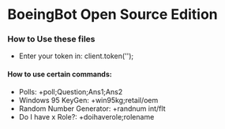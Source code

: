 # BoeingBot Open Source Edition
### How to Use these files
* Enter your token in:
client.token('');
#### How to use certain commands:
* Polls:
+poll;Question;Ans1;Ans2
* Windows 95 KeyGen:
+win95kg;retail/oem
* Random Number Generator: 
+randnum int/flt
* Do I have x Role?:
+doihaverole;rolename

